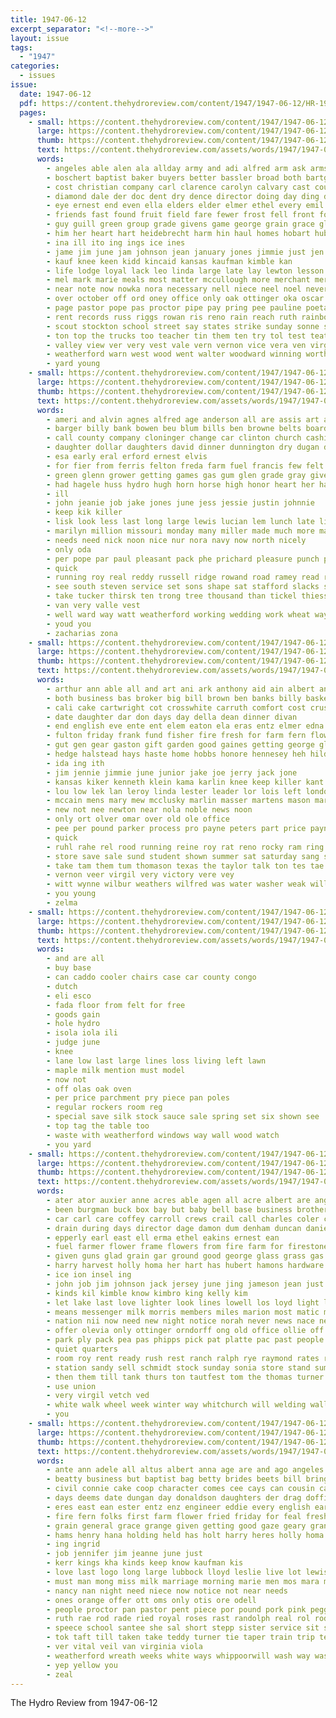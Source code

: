 ```yaml
---
title: 1947-06-12
excerpt_separator: "<!--more-->"
layout: issue
tags:
  - "1947"
categories:
  - issues
issue:
  date: 1947-06-12
  pdf: https://content.thehydroreview.com/content/1947/1947-06-12/HR-1947-06-12.pdf
  pages:
    - small: https://content.thehydroreview.com/content/1947/1947-06-12/small/HR-1947-06-12-01.jpg
      large: https://content.thehydroreview.com/content/1947/1947-06-12/large/HR-1947-06-12-01.jpg
      thumb: https://content.thehydroreview.com/content/1947/1947-06-12/thumbnails/HR-1947-06-12-01.jpg
      text: https://content.thehydroreview.com/assets/words/1947/1947-06-12/HR-1947-06-12-01.txt
      words:
        - angeles able alen ala allday army and adi alfred arm ask armstrong arthurs august agnes allen ale ada area andy all auxier alfalfa america alee antz ana ald ago alex aid alpine apache alden are
        - boschert baptist baker buyers better bassler broad both bartgis bert boy bins barbara born boards band but bere brown burnette bobby binger bard brings ball best business blood batters begun bull brought bone bing block balls barbee beck brother boys bill been burden bank byrum boston belcher ben beat byrd black branson
        - cost christian company carl clarence carolyn calvary cast court chisum council catching camp carnegie childs course cutting con church carruth cal class caddo colorado call canyon creek carne cate care chamber cross close charles came city county cording cause can clinton claude cali cad churches charlie cat cyril come
        - diamond dale der doc dent dry dence director doing day ding daily donate days due done dean down dick deal dents dia den delay dooley dies dinner darko deep dull drop during daughter
        - eye ernest end even ella elders elder elmer ethel every emil era edgar eller elston ean eakins earl edsall early
        - friends fast found fruit field fare fewer frost fell front fore fer farm friday frieda fund free france for flowers full from floyd folsom finley fin few fall former foster fair fost frank fielders far fand felton finan first frederick flow
        - guy guill green group grade givens game george grain grace glidewell gard gee gregg glenn gauger glass gave games gone glad grand going grover geary good grief given grounds grave getting
        - him her heart hart heidebrecht harm hin haul homes hobart hub hollis hall had homa helps honor helen home hue hampton harper hotter hood hamilton henry hed hinton held harvest har hill harold hine howard hydro has house hold harris harry
        - ina ill ito ing ings ice ines
        - jame jim june jam johnson jean january jones jimmie just jen jude jack jake jameson john july
        - kauf knee keen kidd kincaid kansas kaufman kimble kan
        - life lodge loyal lack leo linda large late lay lewton lesson long league law lahoma little ley lee lief louie lewiston loss lawton live legas less lions left leep lewallen lane line last lead lose los lloyd low lionel lowing
        - mel mark marie meals most matter mccullough more merchant mer mexico morning members mon mary march master meeks monday mound man market marilyn merlin money mak must many myrtle mayer miss mor mond merle moore major much mens madson mount maxine medders murphy minta men miller min made
        - near note now nowka nora necessary nell niece neel noel never need nephew new nine name nies not nice newton night nee nor nicely neighbor noon nie
        - over october off ord oney office only oak ottinger oka oscar
        - page pastor pope pas proctor pipe pay pring pee pauline poeta person park paul palm pickup phillips pounds perfect people patient pro per public price paris payne pat par part president phipps pals piano prophet profit pile past pleas peete
        - rent records russ riggs rowan ris reno rain reach ruth rainbow reynolds rest ralph randolph reason rush ready red record rogers roark raymond reber rome rather rutherford roy russell ray ring
        - scout stockton school street say states strike sunday sonne schroder staples schools share sim sister summer sharp sessions staff sang said sheldon set state soya selling santa student sour sermons score saturday see suits shawnee slemp spohn sid small son santiago speaker sept sales schoo service sam sat second season streets sions safe send start she still sayre such smith sellers sum spring sale stay story stewart self sas soon sweeney
        - ton top the trucks too teacher tin them ten try tol test teats tary tindle tipton thousand tho tank talk take tie town tilly taken tor tiber texas tolle thurs turn till tune thomas troop ties trip tooth team trust than
        - valley view ver very vest vale vern vernon vice vera ven virgil velma
        - weatherford warn west wood went walter woodward winning worthy while walks way welcome week was wettengel wait weather won wesley why with weeks wesel win wife wilson water warren wan world wheatland well wheat wagon willing will wil wire work
        - yard young
    - small: https://content.thehydroreview.com/content/1947/1947-06-12/small/HR-1947-06-12-02.jpg
      large: https://content.thehydroreview.com/content/1947/1947-06-12/large/HR-1947-06-12-02.jpg
      thumb: https://content.thehydroreview.com/content/1947/1947-06-12/thumbnails/HR-1947-06-12-02.jpg
      text: https://content.thehydroreview.com/assets/words/1947/1947-06-12/HR-1947-06-12-02.txt
      words:
        - ameri and alvin agnes alfred age anderson all are assis art allie aver aid ard arm american
        - barger billy bank bowen beu blum bills ben browne belts board best but barber baby beane been buy
        - call county company cloninger change car clinton church cashier connie clever collins campbell custer cher carl city carney came counter caddo chas cost
        - daughter dollar daughters david dinner dunnington dry dugan day dad davis due done dill date dickey
        - esa early eral erford ernest elvis
        - for fier from ferris felton freda farm fuel francis few felt first fred flowers favorite friday friends
        - green glenn grower getting games gas gum glen grade gray given guest goods grain
        - had hagele huss hydro hugh horn horse high honor heart her happy him hightower house herford helmuth has herndon hersch home hee harvest har
        - ill
        - john jeanie job jake jones june jess jessie justin johnnie
        - keep kik killer
        - lisk look less last long large lewis lucian lem lunch late list line leroy loretta leather lemmons loli like lida later
        - marilyn million missouri monday many miller made much more man mens marion marie messimer mex
        - needs need nick noon nice nur nora navy now north nicely
        - only oda
        - per pope par paul pleasant pack phe prichard pleasure punch prise patsy plate past price pitzer
        - quick
        - running roy real reddy russell ridge rowand road ramey read ready red
        - see south steven service set sons shape sat stafford slacks saturday sunday seed sae share stockton sylvester she son season steel stock station sister store square special suits socks
        - take tucker thirsk ten trong tree thousand than tickel thiessen the triplett
        - van very valle vest
        - well ward way watt weatherford working wedding work wheat wayne went with week worn will woosley while
        - youd you
        - zacharias zona
    - small: https://content.thehydroreview.com/content/1947/1947-06-12/small/HR-1947-06-12-03.jpg
      large: https://content.thehydroreview.com/content/1947/1947-06-12/large/HR-1947-06-12-03.jpg
      thumb: https://content.thehydroreview.com/content/1947/1947-06-12/thumbnails/HR-1947-06-12-03.jpg
      text: https://content.thehydroreview.com/assets/words/1947/1947-06-12/HR-1947-06-12-03.txt
      words:
        - arthur ann able all and art ani ark anthony aid ain albert ana alt amen arnold arizona ander ave are ane ast
        - both business bas broker big bill brown ben banks billy basket barnes bond bonds bird byram bethel born brought body bil byrum buy
        - cali cake cartwright cot crosswhite carruth comfort cost crusan city county come call chris cale chere clifford christian clinton custer cash crest caddo comes can car church coffey crowder
        - date daughter dar don days day della dean dinner divan
        - end english eve ente ent elem eaton ela eras entz elmer edna
        - fulton friday frank fund fisher fire fresh for farm fern flowers flo friends fay floren ferguson favorite fannie former from farry florence
        - gut gen gear gaston gift garden good gaines getting george glen gave greeson gilmore guest gett guy ghost gol grand
        - hedge halstead hays haste home hobbs honore hennesey heh hilda howard high hom harlin har hone her hydro hoard had harvey hinton
        - ida ing ith
        - jim jennie jimmie june junior jake joe jerry jack jone
        - kansas kiker kenneth klein kama karlin knee keep killer kant
        - lou low lek lan leroy linda lester leader lor lois left london lightning
        - mccain mens mary mew mcclusky marlin masser martens mason marie monda melvin mix miss made may members marshall morning marana mound martin men main mitchell mein monday mere
        - new not nee newton near nola noble news noon
        - only ort olver omar over old ole office
        - pee per pound parker process pro payne peters part price paynes peer people present plate perfect par prayer proven
        - quick
        - ruhl rahe rel rood running reine roy rat reno rocky ram ring regular raden reading rader res ray rei rice russell
        - store save sale sund student shown summer sat saturday sang short silver special shower stewart son supper service subject shawnee seward sad she still sister sunday sense shock salyer sen sarah see
        - take tam them tum thomason texas the taylor talk ton tes tae tesson thoma tase thie
        - vernon veer virgil very victory vere vey
        - witt wynne wilbur weathers wilfred was water washer weak williams wee wheat weatherford will wieland wedding with wit weeks wanda week wells wendell white
        - you young
        - zelma
    - small: https://content.thehydroreview.com/content/1947/1947-06-12/small/HR-1947-06-12-04.jpg
      large: https://content.thehydroreview.com/content/1947/1947-06-12/large/HR-1947-06-12-04.jpg
      thumb: https://content.thehydroreview.com/content/1947/1947-06-12/thumbnails/HR-1947-06-12-04.jpg
      text: https://content.thehydroreview.com/assets/words/1947/1947-06-12/HR-1947-06-12-04.txt
      words:
        - and are all
        - buy base
        - can caddo cooler chairs case car county congo
        - dutch
        - eli esco
        - fada floor from felt for free
        - goods gain
        - hole hydro
        - isola iola ili
        - judge june
        - knee
        - lane low last large lines loss living left lawn
        - maple milk mention must model
        - now not
        - off olas oak oven
        - per price parchment pry piece pan poles
        - regular rockers room reg
        - special save silk stock sauce sale spring set six shown see
        - top tag the table too
        - waste with weatherford windows way wall wood watch
        - you yard
    - small: https://content.thehydroreview.com/content/1947/1947-06-12/small/HR-1947-06-12-05.jpg
      large: https://content.thehydroreview.com/content/1947/1947-06-12/large/HR-1947-06-12-05.jpg
      thumb: https://content.thehydroreview.com/content/1947/1947-06-12/thumbnails/HR-1947-06-12-05.jpg
      text: https://content.thehydroreview.com/assets/words/1947/1947-06-12/HR-1947-06-12-05.txt
      words:
        - ater ator auxier anne acres able agen all acre albert are ange and avery
        - been burgman buck box bay but baby bell base business brother bolts blue bradley buls best barber buy bolt back button bet both belts
        - car carl care coffey carroll crews crail call charles coler chet cheap change cox coole can caddo cheryl coleman chas come class came county carry clarence clyde custer carlisle card city curnutt
        - drain during days director dage damon dum denham duncan daniel den date death day dagle dewey drill dinner daughter deere don
        - epperly earl east ell erma ethel eakins ernest ean
        - fuel farmer flower frame flowers from fire farm for firestone frank frost falls friends field full fone few french fort frances floor fost first
        - given guns glad grain gar ground good george glass grass gas gardiner gravel gates gate gear
        - harry harvest holly homa her hart has hubert hamons hardware huckaba hail house hydro hin hinton heads home had harvey head hatfield harris
        - ice ion insel ing
        - john job jim johnson jack jersey june jing jameson jean just
        - kinds kil kimble know kimbro king kelly kim
        - let lake last love lighter look lines lowell los loyd light lens less line latter larry laundry land low lathe lunch logan
        - means messenger milk morris members miles marion most matic mak more marvin money male much master main miss
        - nation nii now need new night notice norah never news nace needs not north nie norman nowka nin
        - offer olevia only ottinger orndorff ong old office ollie off
        - park ply pack pea pas phipps pick pat platte pac past people plant pink patch pope per piano person plan peden potter post pine place
        - quiet quarters
        - room roy rent ready rush rest ranch ralph rye raymond rates russell
        - station sandy sell schmidt stock sunday sonia store stand summer styles saas seed saturday smith smaller sid shower shirts save suit street sam stork stover season sand strong service share side south sweeney sale sawatsky sailing steep son send sal smooth see santana
        - then them till tank thurs ton tautfest tom the thomas turner thermos take ture trailer thi tonga than thick tucker
        - use union
        - very virgil vetch ved
        - white walk wheel week winter way whitchurch will welding walls while wood weatherford willing woodward well want warde write wire with williams was wallace work working weare west weathers wear why word wheat
        - you
    - small: https://content.thehydroreview.com/content/1947/1947-06-12/small/HR-1947-06-12-06.jpg
      large: https://content.thehydroreview.com/content/1947/1947-06-12/large/HR-1947-06-12-06.jpg
      thumb: https://content.thehydroreview.com/content/1947/1947-06-12/thumbnails/HR-1947-06-12-06.jpg
      text: https://content.thehydroreview.com/assets/words/1947/1947-06-12/HR-1947-06-12-06.txt
      words:
        - ante ann adele all altus albert anna age are and ago angeles arm ask admire army armstrong agent
        - beatty business but baptist bag betty brides beets bill bring belon burnette bridegroom brookman bethel basket banke bride best ben bergman black beer blue blonde boston book better bouquet bible beans break big brewers buckmaster
        - civil connie cake coop character comes cee cays can cousin carl cheese clock calla cameron chief con city colony course collen chamlee car calico call chris company cary center county cooper cloud camps cotton church comet check cause caddo choice corn col cea charlene come
        - days deems date dungan day donaldson daughters der drag doffing dinner during dorsey down dean drop
        - eres east ean ester entz enz engineer eddie every english early even
        - fire fern folks first farm flower fried friday for feal fresh flowers fancy fetter few far farris field full fares friendly fan from
        - grain general grace grange given getting good gaze geary grant grand goss guest glass golden green going guy grey
        - hams henry hana holding held has holt harry heres holly homa had hollis honor heger high hinton home him harvest her herman hydro
        - ing ingrid
        - job jennifer jim jeanne june just
        - kerr kings kha kinds keep know kaufman kis
        - love last logo long large lubbock lloyd leslie live lot lewis life los leh leroy larger let lay look loretta lee like
        - must man mong miss milk marriage morning marie men mos mara marrie mil main maid monday many market mason more
        - nancy nan night need niece now notice not near needs
        - ones orange offer ott oms only otis ore odell
        - people proctor pan pastor pent piece por pound pork pink peggy piano pankratz plan public pet place present pon pad pair per parent pick pride pastel pay
        - ruth rae rod rade ried royal roses rast randolph real rol rode ross rather ready rusty ramo ran record red
        - speece school santee she sal short stepp sister service sit streets shafter sylvia soap sharry see string states sees small stay sweet satin shoulder student shoe swe shine son such staples stuber sunday sales saturday sang second side sire
        - tok taft till taken take teddy turner tie taper train trip ted tol tae thing town them tur try tha teach texas topic tee towns talk the then tech
        - ver vital veil van virginia viola
        - weatherford wreath weeks white ways whippoorwill wash way was wise wood want waldo wedding work weak works with wear wheat ward wild woodward while will week wake wal
        - yep yellow you
        - zeal
---
```


The Hydro Review from 1947-06-12

<!--more-->

